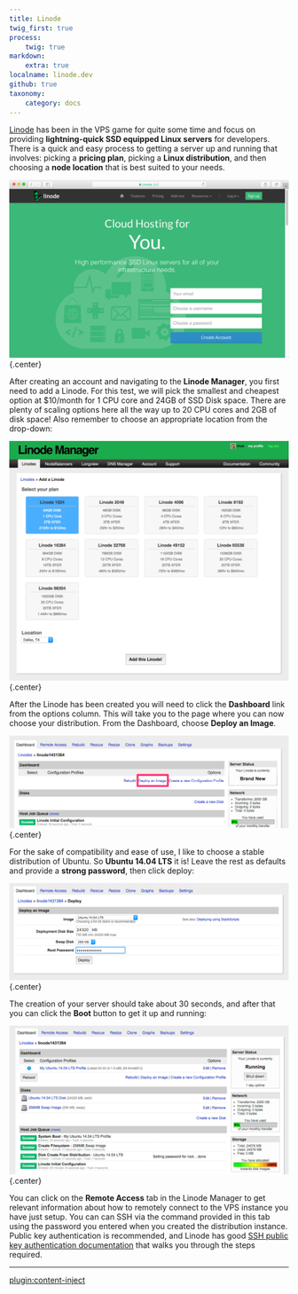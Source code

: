 ```yaml
---
title: Linode
twig_first: true
process:
    twig: true
markdown:
    extra: true
localname: linode.dev
github: true
taxonomy:
    category: docs
---
```


[Linode](https://www.linode.com) has been in the VPS game for quite some time and focus on providing **lightning-quick SSD equipped Linux servers** for developers.  There is a quick and easy process to getting a server up and running that involves: picking a **pricing plan**, picking a **Linux distribution**, and then choosing a **node location** that is best suited to your needs.

![](linode.png) {.center}

After creating an account and navigating to the **Linode Manager**, you first need to add a Linode. For this test, we will pick the smallest and cheapest option at $10/month for 1 CPU core and 24GB of SSD Disk space. There are plenty of scaling options here all the way up to 20 CPU cores and 2GB of disk space! Also remember to choose an appropriate location from the drop-down:

![](add-linode.png) {.center}

After the Linode has been created you will need to click the **Dashboard** link from the options column. This will take you to the page where you can now choose your distribution. From the Dashboard, choose **Deploy an Image**.

![](deploy-image.png) {.center}

For the sake of compatibility and ease of use, I like to choose a stable distribution of Ubuntu.  So **Ubuntu 14.04 LTS** it is! Leave the rest as defaults and provide a **strong password**, then click deploy:

![](pick-distro.png) {.center}

The creation of your server should take about 30 seconds, and after that you can click the **Boot** button to get it up and running:

![](booted.png) {.center}

You can click on the **Remote Access** tab in the Linode Manager to get relevant information about how to remotely connect to the VPS instance you have just setup.  You can can SSH via the command provided in this tab using the password you entered when you created the distribution instance. Public key authentication is recommended, and Linode has good [SSH public key authentication documentation](https://www.linode.com/docs/security/use-public-key-authentication-with-ssh) that walks you through the steps required.

---

[plugin:content-inject](/hosting/vps/generic)




